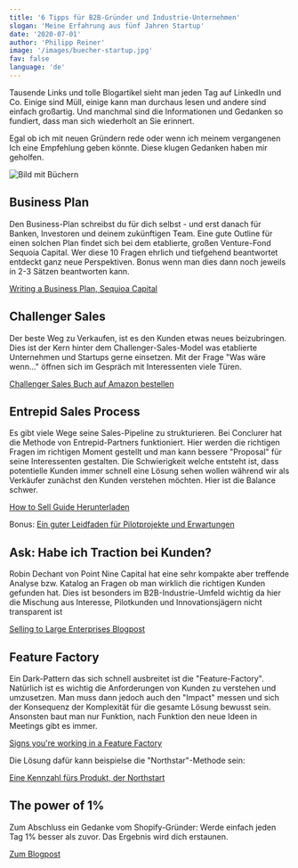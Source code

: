 ```yaml
---
title: '6 Tipps für B2B-Gründer und Industrie-Unternehmen'
slogan: 'Meine Erfahrung aus fünf Jahren Startup'
date: '2020-07-01'
author: 'Philipp Reiner'
image: '/images/buecher-startup.jpg'
fav: false
language: 'de'
---
```

Tausende Links und tolle Blogartikel sieht man jeden Tag auf LinkedIn und Co. Einige sind Müll, einige kann man durchaus lesen und andere sind einfach großartig. Und manchmal sind die Informationen und Gedanken so fundiert, dass man sich wiederholt an Sie erinnert.

Egal ob ich mit neuen Gründern rede oder wenn ich meinem vergangenen Ich eine Empfehlung geben könnte. Diese klugen Gedanken haben mir geholfen.

![Bild mit Büchern](/images/buecher-startup.jpg)

## Business Plan
Den Business-Plan schreibst du für dich selbst - und erst danach für Banken, Investoren und deinem zukünftigen Team. Eine gute Outline für einen solchen Plan findet sich bei dem etablierte, großen Venture-Fond Sequoia Capital. Wer diese 10 Fragen ehrlich und tiefgehend beantwortet entdeckt ganz neue Perspektiven. Bonus wenn man dies dann noch jeweils in 2-3 Sätzen beantworten kann.

[Writing a Business Plan, Sequioa Capital](https://www.sequoiacap.com/article/writing-a-business-plan/)

## Challenger Sales
Der beste Weg zu Verkaufen, ist es den Kunden etwas neues beizubringen. Dies ist der Kern hinter dem Challenger-Sales-Model was etablierte Unternehmen und Startups gerne einsetzen. Mit der Frage "Was wäre wenn..." öffnen sich im Gespräch mit Interessenten viele Türen.

[Challenger Sales Buch auf Amazon bestellen](https://www.amazon.de/Challenger-Sale-Control-Customer-Conversation/dp/0670922854)

## Entrepid Sales Process
Es gibt viele Wege seine Sales-Pipeline zu strukturieren. Bei Conclurer hat die Methode von Entrepid-Partners funktioniert. Hier werden die richtigen Fragen im richtigen Moment gestellt und man kann bessere "Proposal" für seine Interessenten gestalten. Die Schwierigkeit welche entsteht ist, dass potentielle Kunden immer schnell eine Lösung sehen wollen während wir als Verkäufer zunächst den Kunden verstehen möchten. Hier ist die Balance schwer.

[How to Sell Guide Herunterladen](https://www.entrepidpartners.com/how-to-sell-guide)

Bonus: [Ein guter Leidfaden für Pilotprojekte und Erwartungen](https://www.entrepidpartners.com/blog/successful-trials-and-pilots)

## Ask: Habe ich Traction bei Kunden?
Robin Dechant von Point Nine Capital hat eine sehr kompakte aber treffende Analyse bzw. Katalog an Fragen ob man wirklich die richtigen Kunden gefunden hat. Dies ist besonders im B2B-Industrie-Umfeld wichtig da hier die Mischung aus Interesse, Pilotkunden und Innovationsjägern nicht transparent ist

[Selling to Large Enterprises Blogpost](https://medium.com/point-nine-news/selling-to-large-enterprises-do-your-early-customers-have-what-it-takes-ea8e22138d9d)

## Feature Factory
Ein Dark-Pattern das sich schnell ausbreitet ist die "Feature-Factory". Natürlich ist es wichtig die Anforderungen von Kunden zu verstehen und umzusetzen. Man muss dann jedoch auch den "Impact" messen und sich der Konsequenz der Komplexität für die gesamte Lösung bewusst sein. Ansonsten baut man nur Funktion, nach Funktion den neue Ideen in Meetings gibt es immer.

[Signs you're working in a Feature Factory](https://cutle.fish/blog/12-signs-youre-working-in-a-feature-factory)

Die Lösung dafür kann beispielse die "Northstar"-Methode sein:

[Eine Kennzahl fürs Produkt, der Northstart](https://amplitude.com/north-star)

## The power of 1%
Zum Abschluss ein Gedanke vom Shopify-Gründer: Werde einfach jeden Tag 1% besser als zuvor. Das Ergebnis wird dich erstaunen.

[Zum Blogpost](https://markmacleod.me/the-power-of-getting-1-better-daily/)